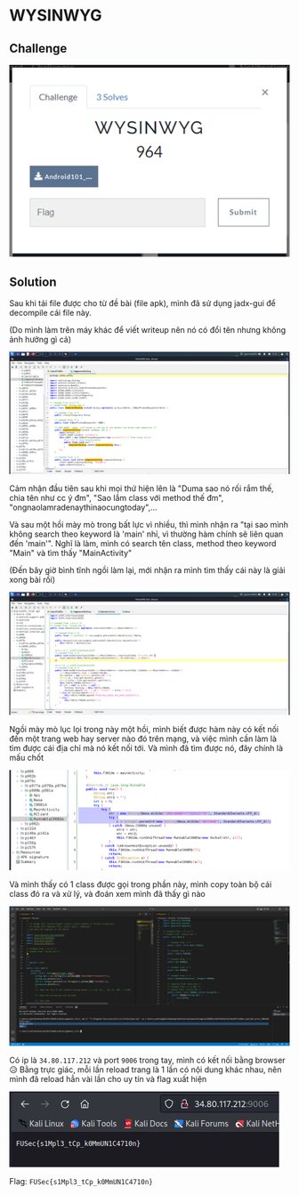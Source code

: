 # WYSINWYG
## Challenge
![Challenge](/FUSec_2022/MISC/WYSINWYG/images/Challenge.png)
## Solution
Sau khi tải file được cho từ đề bài (file apk), mình đã sử dụng jadx-gui để decompile cái file này.

(Do mình làm trên máy khác để viết writeup nên nó có đổi tên nhưng không ảnh hưởng gì cả)

![Decompile](/FUSec_2022/MISC/WYSINWYG/images/Decompile.png)

Cảm nhận đầu tiên sau khi mọi thứ hiện lên là "Duma sao nó rối rắm thế, chia tên như cc ý đm", "Sao lắm class với method thế đm", "ongnaolamradenaythinaocungtoday",...

Và sau một hồi mày mò trong bất lực vì nhiều, thì mình nhận ra "tại sao mình không search theo keyword là 'main' nhỉ, vì thường hàm chính sẽ liên quan đến 'main'". Nghĩ là làm, mình có search tên class, method theo keyword "Main" và tìm thấy "MainActivity"

(Đến bây giờ bình tĩnh ngồi làm lại, mới nhận ra mình tìm thấy cái này là giải xong bài rồi)

![MainActivity](/FUSec_2022/MISC/WYSINWYG/images/MainActivity.png)

Ngồi mày mò lục lọi trong này một hồi, mình biết được hàm này có kết nối đến một trang web hay server nào đó trên mạng, và việc mình cần làm là tìm được cái địa chỉ mà nó kết nối tới. Và mình đã tìm được nó, đây chính là mấu chốt

![](/FUSec_2022/MISC/WYSINWYG/images/SomeshitPart1.png)

Và mình thấy có 1 class được gọi trong phần này, mình copy toàn bộ cái class đó ra và xử lý, và đoán xem mình đã thấy gì nào

![](/FUSec_2022/MISC/WYSINWYG/images/SomeshitPart2.png)

Có ip là `34.80.117.212` và port `9006` trong tay, mình có kết nối bằng browser 😥 Bằng trực giác, mỗi lần reload trang là 1 lần có nội dung khác nhau, nên mình đã reload hẳn vài lần cho uy tín và flag xuất hiện

![flag](/FUSec_2022/MISC/WYSINWYG/images/flag.png)

Flag: `FUSec{s1Mpl3_tCp_k0MmUN1C4710n}`